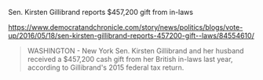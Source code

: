 

Sen. Kirsten Gillibrand reports $457,200 gift from in-laws

https://www.democratandchronicle.com/story/news/politics/blogs/vote-up/2016/05/18/sen-kirsten-gillibrand-reports-457200-gift--laws/84554610/

> WASHINGTON - New York Sen. Kirsten Gillibrand and her husband received a $457,200 cash gift from her British in-laws last year, according to Gillibrand's 2015 federal tax return.

